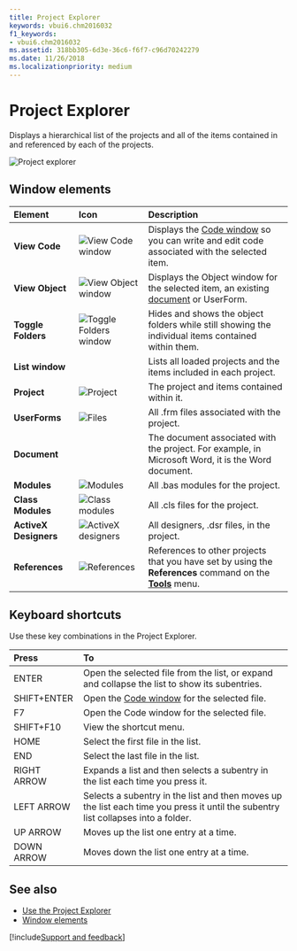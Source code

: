 ```yaml
---
title: Project Explorer
keywords: vbui6.chm2016032
f1_keywords:
- vbui6.chm2016032
ms.assetid: 318bb305-6d3e-36c6-f6f7-c96d70242279
ms.date: 11/26/2018
ms.localizationpriority: medium
---
```



# Project Explorer

Displays a hierarchical list of the projects and all of the items contained in and referenced by each of the projects.

![Project explorer](../../../images/projevbe_ZA01201644.gif)


## Window elements 

|Element|Icon|Description|
|:------|:---|:----------|
|**View Code**|![View Code window](../../../images/tbr_code_ZA01201689.gif) |Displays the [Code window](code-window.md) so you can write and edit code associated with the selected item.|
|**View Object**|![View Object window](../../../images/tbr_obj_ZA01201719.gif)|Displays the Object window for the selected item, an existing [document](../../Glossary/vbe-glossary.md#document) or UserForm.|
|**Toggle Folders**|![Toggle Folders window](../../../images/tbr_tgfd_ZA01201756.gif)| Hides and shows the object folders while still showing the individual items contained within them.|
|**List window**| |Lists all loaded projects and the items included in each project.|
|**Project** |![Project](../../../images/ic_proj_ZA01201614.gif) |The project and items contained within it.|
|**UserForms** |![Files](../../../images/avhgn002_ZA01201572.gif) |All .frm files associated with the project.|
|**Document**| |The document associated with the project. For example, in Microsoft Word, it is the Word document.|
|**Modules** |![Modules](../../../images/avhgn003_ZA01201573.gif) |All .bas modules for the project.|
|**Class Modules** |![Class modules](../../../images/avhgn004_ZA01201574.gif) |All .cls files for the project.|
|**ActiveX Designers** |![ActiveX designers](../../../images/vb10v41_ZA01201803.gif) |All designers, .dsr files, in the project.|
|**References** |![References](../../../images/avhgn007_ZA01201575.gif)|References to other projects that you have set by using the **References** command on the **[Tools](tools-menu.md)** menu.|

## Keyboard shortcuts

Use these key combinations in the Project Explorer.

|Press|To|
|:-----|:-----|
|ENTER|Open the selected file from the list, or expand and collapse the list to show its subentries.|
|SHIFT+ENTER|Open the [Code window](code-window.md) for the selected file.|
|F7|Open the Code window for the selected file.|
|SHIFT+F10|View the shortcut menu.|
|HOME|Select the first file in the list.|
|END|Select the last file in the list.|
|RIGHT ARROW|Expands a list and then selects a subentry in the list each time you press it.|
|LEFT ARROW|Selects a subentry in the list and then moves up the list each time you press it until the subentry list collapses into a folder.|
|UP ARROW|Moves up the list one entry at a time.|
|DOWN ARROW|Moves down the list one entry at a time.|
    
## See also

- [Use the Project Explorer](use-the-project-explorer.md)
- [Window elements](../window-elements.md)

[!include[Support and feedback](~/includes/feedback-boilerplate.md)]